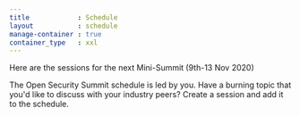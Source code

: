 ```yaml
---
title            : Schedule
layout           : schedule
manage-container : true  
container_type   : xxl
---
```


Here are the sessions for the next Mini-Summit (9th-13 Nov 2020)

The Open Security Summit schedule is led by you. Have a burning topic that you'd like to discuss with your industry peers? Create a session and add it to the schedule.
